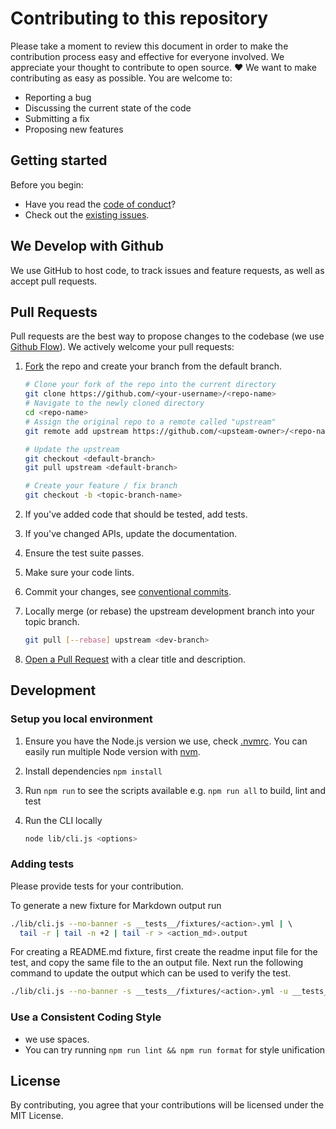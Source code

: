 # Contributing to this repository <!-- omit in toc -->

Please take a moment to review this document in order to make the contribution process easy and effective for everyone involved. We appreciate your thought to contribute to open source. :heart: We want to make contributing as easy as possible. You are welcome to:

- Reporting a bug
- Discussing the current state of the code
- Submitting a fix
- Proposing new features

## Getting started <!-- omit in toc -->

Before you begin:

- Have you read the [code of conduct](CODE_OF_CONDUCT.md)?
- Check out the [existing issues](https://github.com/npalm/ya-action-docs/issues).


## We Develop with Github

We use GitHub to host code, to track issues and feature requests, as well as accept pull requests.

## Pull Requests

Pull requests are the best way to propose changes to the codebase (we use [Github Flow](https://guides.github.com/introduction/flow/index.html)). We actively welcome your pull requests:


1. [Fork](http://help.github.com/fork-a-repo/) the repo and create your branch from the default branch.

   ```bash
   # Clone your fork of the repo into the current directory
   git clone https://github.com/<your-username>/<repo-name>
   # Navigate to the newly cloned directory
   cd <repo-name>
   # Assign the original repo to a remote called "upstream"
   git remote add upstream https://github.com/<upsteam-owner>/<repo-name>

   # Update the upstream
   git checkout <default-branch>
   git pull upstream <default-branch>

   # Create your feature / fix branch
   git checkout -b <topic-branch-name>
   ```

2. If you've added code that should be tested, add tests.
3. If you've changed APIs, update the documentation.
4. Ensure the test suite passes.
5. Make sure your code lints.
6. Commit your changes, see [conventional commits](https://www.conventionalcommits.org/en/v1.0.0/).
7. Locally merge (or rebase) the upstream development branch into your topic branch.

    ```bash
   git pull [--rebase] upstream <dev-branch>
   ```

8. [Open a Pull Request](https://help.github.com/articles/using-pull-requests/)
    with a clear title and description.


## Development

### Setup you local environment

1. Ensure you have the Node.js version we use, check [.nvmrc](.nvmrc). You can easily run multiple Node version with [nvm](https://github.com/nvm-sh/nvm).

2. Install dependencies `npm install`

3. Run `npm run` to see the scripts available e.g. `npm run all` to build, lint and test

4. Run the CLI locally

   ```bash
   node lib/cli.js <options>
   ```

### Adding tests

Please provide tests for your contribution.

To generate a new fixture for Markdown output run

```bash
./lib/cli.js --no-banner -s __tests__/fixtures/<action>.yml | \ 
  tail -r | tail -n +2 | tail -r > <action_md>.output
```

For creating a README.md fixture, first create the readme input file for the test, and copy the same file to the an output file. Next run the following command to update the output which can be used to verify the test.


```bash
./lib/cli.js --no-banner -s __tests__/fixtures/<action>.yml -u __tests_/fixtures/<readme>.output
```

### Use a Consistent Coding Style

- we use spaces.
- You can try running `npm run lint && npm run format` for style unification


## License

By contributing, you agree that your contributions will be licensed under the MIT License.

